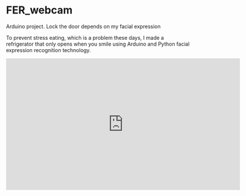 # FER_webcam

Arduino project. Lock the door depends on my facial expression

To prevent stress eating, which is a problem these days, I made a refrigerator that only opens when you smile using Arduino and Python facial expression recognition technology.


<iframe width="640" height="360" src="https://youtu.be/1hNhKKorD1w" frameborder="0" gesture="media" allowfullscreen=""></iframe>

